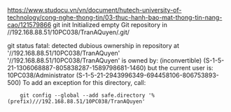 https://www.studocu.vn/vn/document/hutech-university-of-technology/cong-nghe-thong-tin/03-thuc-hanh-bao-mat-thong-tin-nang-cao/121579866
git init
Initialized empty Git repository in //192.168.88.51/10PC038/TranAQuyen/.git/



git status
fatal: detected dubious ownership in repository at '//192.168.88.51/10PC038/TranAQuyen'
'//192.168.88.51/10PC038/TranAQuyen' is owned by:
        (inconvertible) (S-1-5-21-1306068887-805838287-1589798681-1460)
but the current user is:
        10PC038/Administrator (S-1-5-21-2943996349-694458106-806753893-500)
To add an exception for this directory, call:

        git config --global --add safe.directory '%(prefix)///192.168.88.51/10PC038/TranAQuyen'
